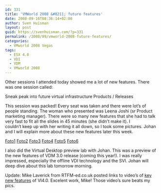 ```yaml
---
id: 331
title: 'VMWorld 2008 &#8211; future features'
date: 2008-09-16T08:36:14+02:00
author: Sven Huisman
layout: post
guid: https://svenhuisman.com/?p=331
permalink: /2008/09/vmworld-2008-future-features/
categories:
  - VMworld 2008 Vegas
tags:
  - ESX 4.0
  - VDI
  - VDM
  - VMworld 2008
---
```

Other sessions I attended today showed me a lot of new features. There was one session called:

Sneak peak into future virtual infrastructure Products / Releases

This session was packed! Every seat was taken and there were lot&#8217;s of people standing. The woman who presented was Leena Joshi (sr Product marketing manager). There were so many new features that she had to talk very fast to fit all the slides in 45 minutes (she didn&#8217;t make it). I couldn&#8217;t keep up with her writing it all down, so I took some pictures. Johan and I will explain more about these new features later this week.<!--more-->

<a title="Foto1" href="https://svenhuisman.com/wp-content/uploads/2008/09/p1000969.jpg" target="_blank">Foto1</a> <a title="Foto2" href="https://svenhuisman.com/wp-content/uploads/2008/09/p1000970.jpg" target="_blank">Foto2</a> <a title="Foto3" href="https://svenhuisman.com/wp-content/uploads/2008/09/p1000971.jpg" target="_blank">Foto3</a> <a title="Foto4" href="https://svenhuisman.com/wp-content/uploads/2008/09/p1000972.jpg" target="_blank">Foto4</a> <a title="Foto5" href="https://svenhuisman.com/wp-content/uploads/2008/09/p1000973.jpg" target="_blank">Foto5</a> <a title="Foto6" href="https://svenhuisman.com/wp-content/uploads/2008/09/p1000974.jpg" target="_blank">Foto6</a>

I also did the Virtual Desktop preview lab with Johan. This was a preview of the new features of VDM 3.0 release (coming this year!). I was really impressed, especially the offline VDI technology and the SVI. Johan will deep dive about this lab tomorrow morning.

Update: Mike Laverick from RTFM-ed.co.uk posted links to video&#8217;s of <a title="ESX 4.0 video's" href="https://www.rtfm-ed.co.uk/?p=596" target="_blank">key new features</a> of VI4.0. Excelent work, Mike! Those video&#8217;s sure beats my pics.